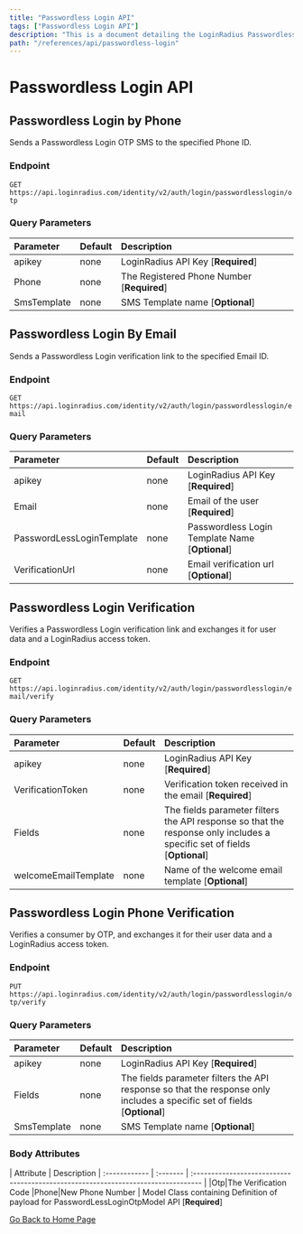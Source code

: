 ```yaml
---
title: "Passwordless Login API"
tags: ["Passwordless Login API"]
description: "This is a document detailing the LoginRadius Passwordless Login APIs."
path: "/references/api/passwordless-login"
---
```


# Passwordless Login API
 
## Passwordless Login by Phone

  Sends a Passwordless Login OTP SMS to the specified Phone ID.

  ### Endpoint
  `GET` `https://api.loginradius.com/identity/v2/auth/login/passwordlesslogin/otp`

  ### Query Parameters
  | Parameter    | Default | Description |
  | :------------ | :------- | :-------------------------------------------------------------------------------- |
  | apikey | none | LoginRadius API Key [**Required**] |
  | Phone | none | The Registered Phone Number [**Required**] |
  | SmsTemplate | none | SMS Template name [**Optional**] |
 
## Passwordless Login By Email

  Sends a Passwordless Login verification link to the specified Email ID.

  ### Endpoint
  `GET` `https://api.loginradius.com/identity/v2/auth/login/passwordlesslogin/email`

  ### Query Parameters
  | Parameter    | Default | Description |
  | :------------ | :------- | :-------------------------------------------------------------------------------- |
  | apikey | none | LoginRadius API Key [**Required**] |
  | Email | none | Email of the user [**Required**] |
  | PasswordLessLoginTemplate | none | Passwordless Login Template Name [**Optional**] |
  | VerificationUrl | none | Email verification url [**Optional**] |
 
## Passwordless Login Verification

  Verifies a Passwordless Login verification link and exchanges it for user data and a LoginRadius access token. 

  ### Endpoint
  `GET` `https://api.loginradius.com/identity/v2/auth/login/passwordlesslogin/email/verify`

  ### Query Parameters
  | Parameter    | Default | Description |
  | :------------ | :------- | :-------------------------------------------------------------------------------- |
  | apikey | none | LoginRadius API Key [**Required**] |
  | VerificationToken | none | Verification token received in the email [**Required**] |
  | Fields | none | The fields parameter filters the API response so that the response only includes a specific set of fields [**Optional**] |
  | welcomeEmailTemplate | none | Name of the welcome email template [**Optional**] |

## Passwordless Login Phone Verification

  Verifies a consumer by OTP, and exchanges it for their user data and a LoginRadius access token.

  ### Endpoint
  `PUT` `https://api.loginradius.com/identity/v2/auth/login/passwordlesslogin/otp/verify`

  ### Query Parameters
  | Parameter    | Default | Description |
  | :------------ | :------- | :-------------------------------------------------------------------------------- |
  | apikey | none | LoginRadius API Key [**Required**] |
  | Fields | none | The fields parameter filters the API response so that the response only includes a specific set of fields [**Optional**] |
  | SmsTemplate | none | SMS Template name [**Optional**] |

  ### Body Attributes
  | Attribute | Description 
  | :------------ | :------- | :-------------------------------------------------------------------------------- | 
  |Otp|The Verification Code
  |Phone|New Phone Number | Model Class containing Definition of payload for PasswordLessLoginOtpModel API [**Required**] 

[Go Back to Home Page](/)

